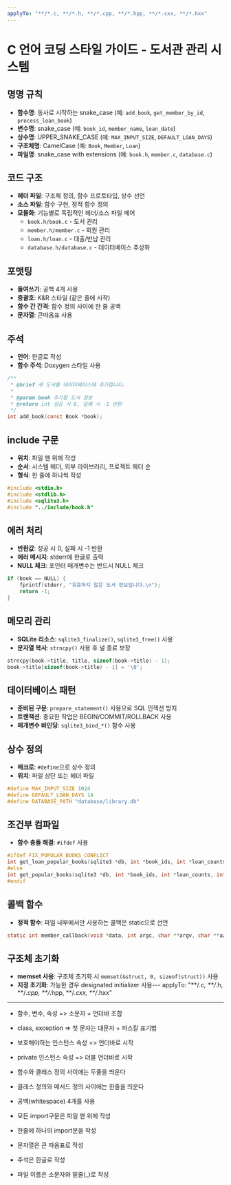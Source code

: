 ```yaml
---
applyTo: "**/*.c, **/*.h, **/*.cpp, **/*.hpp, **/*.cxx, **/*.hxx"
---
```


# C 언어 코딩 스타일 가이드 - 도서관 관리 시스템

## 명명 규칙
- **함수명**: 동사로 시작하는 snake_case (예: `add_book`, `get_member_by_id`, `process_loan_book`)
- **변수명**: snake_case (예: `book_id`, `member_name`, `loan_date`)
- **상수명**: UPPER_SNAKE_CASE (예: `MAX_INPUT_SIZE`, `DEFAULT_LOAN_DAYS`)
- **구조체명**: CamelCase (예: `Book`, `Member`, `Loan`)
- **파일명**: snake_case with extensions (예: `book.h`, `member.c`, `database.c`)

## 코드 구조
- **헤더 파일**: 구조체 정의, 함수 프로토타입, 상수 선언
- **소스 파일**: 함수 구현, 정적 함수 정의
- **모듈화**: 기능별로 독립적인 헤더/소스 파일 페어
  - `book.h/book.c` - 도서 관리
  - `member.h/member.c` - 회원 관리
  - `loan.h/loan.c` - 대출/반납 관리
  - `database.h/database.c` - 데이터베이스 추상화

## 포맷팅
- **들여쓰기**: 공백 4개 사용
- **중괄호**: K&R 스타일 (같은 줄에 시작)
- **함수 간 간격**: 함수 정의 사이에 한 줄 공백
- **문자열**: 큰따옴표 사용

## 주석
- **언어**: 한글로 작성
- **함수 주석**: Doxygen 스타일 사용
```c
/**
 * @brief 새 도서를 데이터베이스에 추가합니다.
 * 
 * @param book 추가할 도서 정보
 * @return int 성공 시 0, 실패 시 -1 반환
 */
int add_book(const Book *book);
```

## include 구문
- **위치**: 파일 맨 위에 작성
- **순서**: 시스템 헤더, 외부 라이브러리, 프로젝트 헤더 순
- **형식**: 한 줄에 하나씩 작성
```c
#include <stdio.h>
#include <stdlib.h>
#include <sqlite3.h>
#include "../include/book.h"
```

## 에러 처리
- **반환값**: 성공 시 0, 실패 시 -1 반환
- **에러 메시지**: stderr에 한글로 출력
- **NULL 체크**: 포인터 매개변수는 반드시 NULL 체크
```c
if (book == NULL) {
    fprintf(stderr, "유효하지 않은 도서 정보입니다.\n");
    return -1;
}
```

## 메모리 관리
- **SQLite 리소스**: `sqlite3_finalize()`, `sqlite3_free()` 사용
- **문자열 복사**: `strncpy()` 사용 후 널 종료 보장
```c
strncpy(book->title, title, sizeof(book->title) - 1);
book->title[sizeof(book->title) - 1] = '\0';
```

## 데이터베이스 패턴
- **준비된 구문**: `prepare_statement()` 사용으로 SQL 인젝션 방지
- **트랜잭션**: 중요한 작업은 BEGIN/COMMIT/ROLLBACK 사용
- **매개변수 바인딩**: `sqlite3_bind_*()` 함수 사용

## 상수 정의
- **매크로**: `#define`으로 상수 정의
- **위치**: 파일 상단 또는 헤더 파일
```c
#define MAX_INPUT_SIZE 1024
#define DEFAULT_LOAN_DAYS 14
#define DATABASE_PATH "database/library.db"
```

## 조건부 컴파일
- **함수 충돌 해결**: `#ifdef` 사용
```c
#ifdef FIX_POPULAR_BOOKS_CONFLICT
int get_loan_popular_books(sqlite3 *db, int *book_ids, int *loan_counts, int max_books);
#else
int get_popular_books(sqlite3 *db, int *book_ids, int *loan_counts, int max_books);
#endif
```

## 콜백 함수
- **정적 함수**: 파일 내부에서만 사용하는 콜백은 static으로 선언
```c
static int member_callback(void *data, int argc, char **argv, char **azColName);
```

## 구조체 초기화
- **memset 사용**: 구조체 초기화 시 `memset(&struct, 0, sizeof(struct))` 사용
- **지정 초기화**: 가능한 경우 designated initializer 사용---
applyTo: "**/*.c, **/*.h, **/*.cpp, **/*.hpp, **/*.cxx, **/*.hxx"
---
- 함수, 변수, 속성 => 소문자 + 언더바 조합
- class, exception => 첫 문자는 대문자 + 파스칼 표기법
- 보호해야하는 인스턴스 속성 => 언더바로 시작
- private 인스턴스 속성 => 더블 언더바로 시작
- 함수와 클래스 정의 사이에는 두줄을 띄운다
- 클래스 정의와 메서드 정의 사이에는 한줄을 띄운다

- 공백(whitespace) 4개를 사용
- 모든 import구문은 파일 맨 위에 작성
- 한줄에 하나의 import문을 작성
- 문자열은 큰 따옴표로 작성
- 주석은 한글로 작성

- 파일 이름은 소문자와 밑줄(_)로 작성



